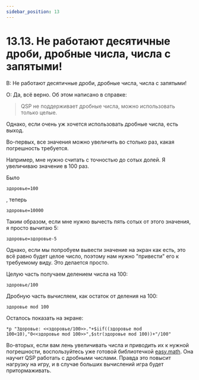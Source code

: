 ```yaml
---
sidebar_position: 13
---
```


# 13.13. Не работают десятичные дроби, дробные числа, числа с запятыми!
<!-- [:faq_13_13] -->

В: Не работают десятичные дроби, дробные числа, числа с запятыми!

О:
Да, всё верно. Об этом написано в справке:

> QSP не поддерживает дробные числа, можно использовать только целые.

Однако, если очень уж хочется использовать дробные числа, есть выход.

Во-первых, все значения можно увеличить во столько раз, какая погрешность требуется.

Например, мне нужно считать с точностью до сотых долей. Я увеличиваю значение в 100 раз.

Было
```qsp
здоровье=100
```
, теперь
```qsp
здоровье=10000
```
Таким образом, если мне нужно вычесть пять сотых от этого значения, я просто вычитаю 5:
```qsp
здоровье=здоровье-5
```
Однако, если мы попробуем вывести значение на экран как есть, это всё равно будет целое число, поэтому нам нужно "привести" его к требуемому виду. Это делается просто.

Целую часть получаем делением числа на 100:
```qsp		
здоровье/100
```
Дробную часть вычисляем, как остаток от деления на 100:
```qsp
здоровье mod 100
```
Осталось показать на экране:
```qsp
*p "Здоровье: <<здоровье/100>>."+$iif((здоровье mod 100<10),"0<<здоровье mod 100>>",$str(здоровье mod 100))+"/100"
```
Во-вторых, если вам лень увеличивать числа и приводить их к нужной погрешности, воспользуйтесь уже готовой библиотечкой [easy.math](http://aleksversus.narod.ru/index/easy_math_qsp/0-56). Она научит QSP работать с дробными числами. Правда это повысит нагрузку на игру, и в случае больших вычислений игра будет притормаживать.
